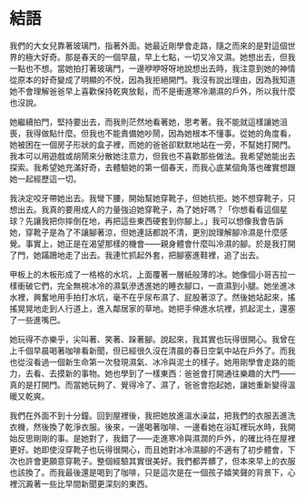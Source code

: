 # 結語

我們的大女兒靠著玻璃門，指著外面。她最近剛學會走路，隨之而來的是對這個世界的極大好奇。那是春天的一個早晨，早上七點，一切又冷又濕。她想出去，但我一點也不想。當她拍打著玻璃門，一邊咿咿呀呀地說想出去時，我注意到她的神情從原本的好奇變成了明顯的不悅，因為我拒絕開門。我沒有說出理由，因為我知道她不會理解爸爸早上喜歡保持乾爽放鬆，而不是衝進寒冷潮濕的戶外，所以我什麼也沒說。

她繼續拍門，堅持要出去，而我則茫然地看著她，思考著。我不能就這樣讓她沮喪，我得做點什麼。但我也不能責備她吵鬧，因為她根本不懂事。從她的角度看，她被困在一個房子形狀的盒子裡，而她的爸爸卻默默地站在一旁，不幫她打開門。我本可以用遊戲或胡鬧來分散她注意力，但我也不喜歡那些做法。我希望她能出去探索。我希望她充滿好奇，去體驗她的第一個春天，而我心底某個角落也確實想跟她一起經歷這一切。

我決定咬牙帶她出去。我彎下腰，開始幫她穿靴子，但她抗拒。她不想穿靴子，只想出去。我真的要用成人的力量強迫她穿靴子，為了她好嗎？「你想看看這個星球？先讓我把你摔倒在地，再把這些東西硬套到你腳上。」我可以想像我會告訴她，穿靴子是為了不讓腳著涼，但她連話都說不清，更別說理解腳冷濕是什麼感覺。事實上，她正是在渴望那樣的機會——親身體會什麼叫冷濕的腳。於是我打開了門，她蹣跚地走了出去。我連忙抓起外套，把腳塞進鞋裡，追了出去。

甲板上的木板形成了一格格的水坑，上面覆著一層紙般薄的冰。她像個小哥吉拉一樣衝破它們，完全無視冰冷的濕氣滲透進她的睡衣腳口，一直濕到小腿。她坐進冰水裡，興奮地用手拍打水坑，毫不在乎尿布濕了、屁股著涼了。然後她站起來，搖搖晃晃地走到人行道上，進入鄰居家的草地。她把手伸進水坑裡，抓起泥土，還塞了一些進嘴巴。

她玩得不亦樂乎，尖叫著、笑著、跺著腳。說起來，我其實也玩得很開心。我曾在上千個早晨喝著咖啡看新聞，但已經很久沒在清晨的春日空氣中站在戶外了。而我也從沒看過一個新生命第一次發現濕氣、冰冷與泥土的樣子。她用剛學會走路的能力，去看、去摸新的事物。她也學到了一樣東西：爸爸會打開通往樂趣的大門——真的是打開門。而當她玩夠了、覺得冷了、濕了，爸爸會抱起她，讓她重新變得溫暖又乾爽。

我們在外面不到十分鐘。回到屋裡後，我把她放進溫水澡盆，把我們的衣服丟進洗衣機，然後換了乾淨衣服。後來，一邊喝著咖啡、一邊看她在浴缸裡玩水時，我開始反思剛剛的事。是她對了，我錯了——走進寒冷與濕潤的戶外，的確比待在屋裡更好。她即使沒穿靴子也玩得很開心，而且她對冰冷濕腳的不適有了初步體會，下次也許會更願意穿靴子。整個經驗其實很美好。我們都弄髒了，但本來早上的衣服也該換了。而我最後還是喝到了咖啡，只是這次是在一個孩子嬉笑聲的背景下，心裡沉澱著一些比早間新聞更深刻的東西。
